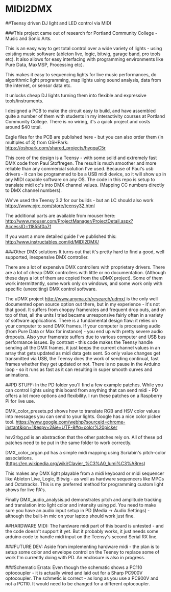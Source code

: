 # MIDI2DMX

##Teensy driven DJ light and LED control via MIDI

###This project came out of research for Portland Community College - Music and Sonic Arts.

This is an easy way to get total control over a wide variety of lights - using existing music software (ableton live, logic, bitwig, garage band, pro tools etc). It also allows for easy interfacing with programming environments like Pure Data, MaxMSP, Processing etc).

This makes it easy to sequencing lights for live music performances, do algorithmic light programming, map lights using sound analysis, data from the internet, or sensor data etc.

It unlocks cheap DJ lights turning them into flexible and expressive tools/instruments.

I designed a PCB to make the circuit easy to build, and have assembled quite a number of them with students in my interactivity courses at Portland Community College. There is no wiring, it's a quick project and costs around $40 total.

Eagle files for the PCB are published here - but you can also order them (in multiples of 3) from OSHPark: https://oshpark.com/shared_projects/hyqqaC5r

This core of the design is a Teensy - with some solid and extremely fast DMX code from Paul Stoffregen. The result is much smoother and more reliable than any commercial solution I've used. Because of Paul's usb drivers - it can be programmed to be a USB midi device, so it will show up in any MIDI capable software on any OS. The code in this repo is setup to translate midi cc's into DMX channel values. (Mapping CC numbers directly to DMX channel numbers).

We've used the Teensy 3.2 for our builds - but an LC should also work https://www.pjrc.com/store/teensy32.html

The additional parts are available from mouser here: http://www.mouser.com/ProjectManager/ProjectDetail.aspx?AccessID=11855f0a7f

If you want a more detailed guide I've published this: http://www.instructables.com/id/MIDI2DMX/


###Other DMX solutions
It turns out that it's pretty hard to find a good, well supported, inexpensive DMX controller.

There are a lot of expensive DMX controllers with proprietary drivers. There are a lot of cheap DMX controllers with little or no documentation. (Although these days a lot of them are copied from the uDMX project). Some of them work intermittently, some work only on windows, and some work only with specific (unexciting) DMX control software.

The uDMX project http://www.anyma.ch/research/udmx/ is the only well documented open source option out there, but in my experience - it's not that good. It suffers from choppy framerates and frequent drop outs, and on top of that, all the units I tried became unresponsive fairly often in a variety of software applications. There is a fundamental design flaw: it relies on your computer to send DMX frames. If your computer is processing audio (from Pure Data or Max for instance) - you end up with pretty severe audio dropouts. Also your framerate suffers due to various computer and USB bus performance issues. By contrast - this code makes the Teensy handle sending all the DMX frames, it just keeps the current channel values in an array that gets updated as midi data gets sent. So only value changes get transmitted via USB, the Teensy does the work of sending continual, fast frames whether they get updated or not. There is no pause in the Arduino loop - so it runs as fast as it can resulting in super smooth curves and animations.


##PD STUFF:
In the PD folder you'll find a few example patches. While you can control lights using this board from anything that can send midi - PD offers a lot more options and flexibility. I run these patches on a Raspberry Pi for live use.

DMX_color_presets.pd shows how to translate RGB and HSV color values into messages you can send to your lights. Google has a nice color picker tool. https://www.google.com/webhp?sourceid=chrome-instant&ion=1&espv=2&ie=UTF-8#q=color%20picker

hsv2rbg.pd is an abstraction that the other patches rely on. All of these pd patches need to be put in the same folder to work correctly.

DMX_color_organ.pd has a simple midi mapping using Scriabin's pitch-color associations. (https://en.wikipedia.org/wiki/Clavier_%C3%A0_lumi%C3%A8res)

This makes any DMX light playable from a midi keyboard or midi sequencer like Ableton Live, Logic, Bitwig - as well as hardware sequencers like MPCs and Octatracks. This is my preferred method for programming custom light shows for live PA's.

Finally DMX_audio_analysis.pd demonstrates pitch and amplitude tracking and translation into light color and intensity using pd. You need to make sure you have an audio input setup in PD (Media -> Audio Settings) - although the built-in mic on your laptop should work just fine.

##HARDWARE MIDI:
The hardware midi part of this board is untested - and the code doesn't support it yet. But it probably works, it just needs some arduino code to handle midi input on the Teensy's second Serial RX line.

###FUTURE DEV:
Aside from implementing hardware midi - the plan is to setup some color and envelope control on the Teensy to replace some of work I'm currently doing with PD. An enclosure is also in progress.

###Schematic Errata:
Even though the schematic shows a PC110 optocoupler - it is actually wired and laid out for a Sharp PC900V optocoupler. The schmetic is correct - as long as you use a PC900V and not a PC110. It would need to be changed for a different optocoupler.
